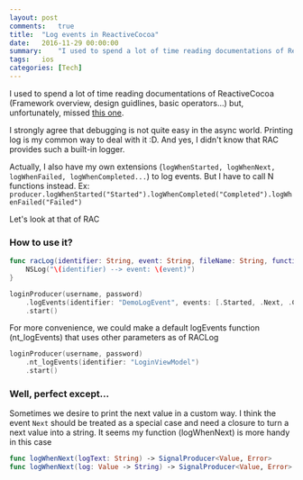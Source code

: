 ```yaml
---
layout: post
comments:	true
title:  "Log events in ReactiveCocoa"
date:   2016-11-29 00:00:00
summary:    "I used to spend a lot of time reading documentations of ReactiveCocoa (Framework overview, design guidlines, basic operators...) but, unfortunately, missed this one..."
tags:   ios
categories: [Tech]
---
```


I used to spend a lot of time reading documentations of ReactiveCocoa (Framework overview, design guidlines, basic operators...) but, unfortunately, missed [this one](https://github.com/ReactiveCocoa/ReactiveSwift/blob/master/Documentation/DebuggingTechniques.md).

I strongly agree that debugging is not quite easy in the async world. Printing log is my common way to deal with it :D. And yes, I didn't know that RAC provides such a built-in logger.

Actually, I also have my own extensions (`logWhenStarted, logWhenNext, logWhenFailed, logWhenCompleted...`) to log events. But I have to call N functions instead. Ex: `producer.logWhenStarted("Started").logWhenCompleted("Completed").logWhenFailed("Failed")`

Let's look at that of RAC

### How to use it?

```swift
func racLog(identifier: String, event: String, fileName: String, functionName: String, lineNumber: Int) {
    NSLog("\(identifier) --> event: \(event)")
}

loginProducer(username, password)
	.logEvents(identifier: "DemoLogEvent", events: [.Started, .Next, .Completed, .Failed], logger: racLog)
	.start()
```

For more convenience, we could make a default logEvents function (nt_logEvents) that uses other parameters as of RACLog

```swift
loginProducer(username, password)
	.nt_logEvents(identifier: "LoginViewModel")
	.start()
```

### Well, perfect except...
Sometimes we desire to print the next value in a custom way. I think the event `Next` should be treated as a special case and need a closure to turn a next value into a string. It seems my function (logWhenNext) is more handy in this case

```swift
func logWhenNext(logText: String) -> SignalProducer<Value, Error>
func logWhenNext(log: Value -> String) -> SignalProducer<Value, Error>
```